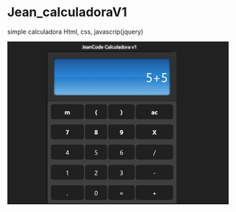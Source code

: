 # Jean_calculadoraV1

  simple calculadora Html, css, javascrip(jquery)

![img](./calculadorav12.PNG)
